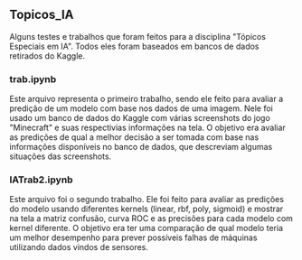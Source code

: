 ## Topicos_IA
Alguns testes e trabalhos que foram feitos para a disciplina "Tópicos Especiais em IA".
Todos eles foram baseados em bancos de dados retirados do Kaggle.

### trab.ipynb
Este arquivo representa o primeiro trabalho, sendo ele feito para avaliar a predição de um modelo com base nos dados de uma imagem. Nele foi usado um banco de dados do Kaggle com várias screenshots do jogo "Minecraft" e suas respectivias informações na tela. O objetivo era avaliar as predições de qual a melhor decisão a ser tomada com base nas informações disponíveis no banco de dados, que descreviam algumas situações das screenshots.

### IATrab2.ipynb
Este arquivo foi o segundo trabalho. Ele foi feito para avaliar as predições do modelo usando diferentes kernels (linear, rbf, poly, sigmoid) e mostrar na tela a matriz confusão, curva ROC e as precisões para cada modelo com kernel diferente. O objetivo era ter uma comparação de qual modelo teria um melhor desempenho para prever possíveis falhas de máquinas utilizando dados vindos de sensores.
